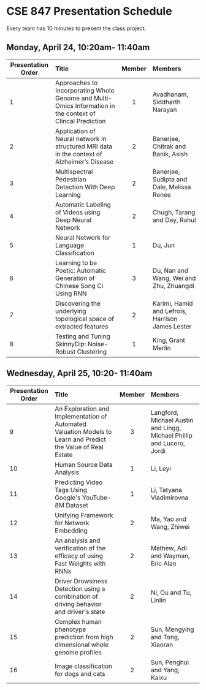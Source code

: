 # CSE 847 Presentation Schedule

Every team has 10 minutes to present the class project. 

## Monday, April 24, 10:20am- 11:40am

|	Presentation Order	|	Title	|	Member | Members |
| ------------------- |:------|:------:| :------ |
|	1	|	Approaches to Incorporating Whole Genome and Multi-Omics Information in the context of Clincal Prediction	|	1	|	Avadhanam, Siddharth Narayan			|
|	2	|	Application of Neural network in structured MRI data in the context of Alzheimer’s Disease	|	2	|	Banerjee, Chitrak	and  Banik, Asish		|
|	3	|	Multispectral Pedestrian Detection With Deep Learning	|	2	|	Banerjee, Sudipta	and Dale, Melissa Renee		|
|	4	|	Automatic Labeling of Videos using Deep Neural Network	|	2	|	Chugh, Tarang	and Dey, Rahul		|
|	5	|	Neural Network for Language Classification	|	1	|	Du, Jun			|
|	6	|	Learning to be Poetic: Automatic Generation of Chinese Song Ci Using RNN	|	3	|	Du, Nan	and Wang, Wei	and Zhu, Zhuangdi	|
|	7	|	Discovering the underlying topological space of extracted features	|	2	|	Karimi, Hamid	and Lefrois, Harrison James Lester		|
|	8	|	Testing and Tuning SkinnyDip: Noise-Robust Clustering	|	1	|	King, Grant Merlin			|


## Wednesday, April 25, 10:20- 11:40am

|	Presentation Order	|	Title	|	Member | Members |
| ------------------- |:------|:------:| :------ |
|	9	|	An Exploration and Implementation of Automated Valuation Models to Learn and Predict the Value of Real Estate	|	3	|	Langford, Michael Austin	and Lingg, Michael Phillip	and Lucero, Jordi	|
|	10	|	Human Source Data Analysis	|	1	|	Li, Leyi			|
|	11	|	Predicting Video Tags Using Google's YouTube-8M Dataset	|	1	|	Li, Tatyana Vladimirovna			|
|	12	|	Unifying Framework for Network Embedding	|	2	|	Ma, Yao	and Wang, Zhiwei		|
|	13	|	An analysis and verification of the efficacy of using Fast Weights with RNNs	|	2	|	Mathew, Adi	and Wayman, Eric Alan		|
|	14	|	Driver Drowsiness Detection using a combination of driving behavior and driver's state	|	2	|	Ni, Ou	and Tu, Linlin		|
|	15	|	Complex human phenotype prediction from high dimensional whole genome profiles	|	2	|	Sun, Mengying	and Tong, Xiaoran		|
|	16	|	Image classification for dogs and cats	|	2	|	Sun, Penghui	and Yang, Kaixu		|
